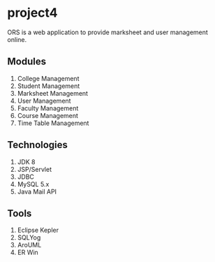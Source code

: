 # project4

ORS is a web application to provide marksheet and user management online.

## Modules
1. College Management
1. Student Management
1. Marksheet Management
1. User Management
1. Faculty Management
1. Course Management
1. Time Table Management

## Technologies
1. JDK 8
1. JSP/Servlet
1. JDBC 
1. MySQL 5.x
1. Java Mail API

## Tools
1. Eclipse Kepler
1. SQLYog
1. AroUML
1. ER Win
